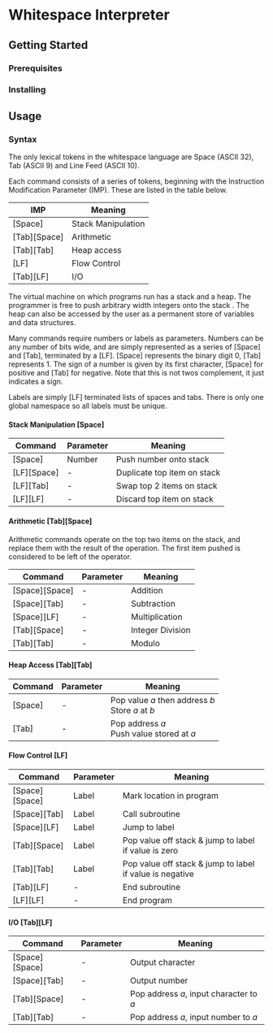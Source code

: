 # Whitespace Interpreter

## Getting Started

### Prerequisites

### Installing

## Usage

### Syntax

The only lexical tokens in	the	whitespace language	are	Space	(ASCII 32),	Tab	(ASCII 9) and Line Feed	(ASCII 10). 

Each command consists of	a	series	of tokens, beginning	with the Instruction	Modification	Parameter (IMP). These are listed	in the	table below.


|IMP         |Meaning           |
|------------|------------------|
|[Space]     |Stack Manipulation|
|[Tab][Space]|Arithmetic        |
|[Tab][Tab]  |Heap access       |
|[LF]        |Flow Control      |
|[Tab][LF]   |I/O               |

The virtual machine on which programs	run	has a stack and a	heap. The	programmer	is free to push arbitrary	width	integers	onto the stack . The heap	can also be accessed by the user as	a	permanent store	of	variables	and data structures.

Many	commands require numbers	or labels as parameters. Numbers	can	be	any number of	bits wide,	and	are simply represented as a	series of	[Space] and [Tab], terminated by	a	[LF]. [Space]	represents	the binary	digit 0,	[Tab]	represents 1. The sign of	a number	is	given by its first character,	[Space]	for positive and [Tab]	for negative. Note	that	this is not twos complement,	it just indicates a sign.

Labels	are simply [LF]	terminated lists	of spaces	and	tabs. There is only one	global namespace	so all labels must be	unique.

#### Stack Manipulation [Space]	

|Command      |Parameter|Meaning                      |
|-------------|---------|-----------------------------|
| [Space]     | Number  | Push number onto stack      |
| [LF][Space] | -       | Duplicate top item on stack |
| [LF][Tab]   | -       | Swap top 2 items on stack   |
| [LF][LF]    | -       | Discard top item on stack   |

#### Arithmetic [Tab][Space]

Arithmetic commands operate	on the	top two items on the stack, and	replace them with the	result of	the	operation. The first item pushed	is considered	to be left of the operator.

| Command        | Parameter | Meaning          |
|----------------|-----------|------------------|
| [Space][Space] | -         | Addition         |
| [Space][Tab]   | -         | Subtraction      |
| [Space][LF]    | -         | Multiplication   |
| [Tab][Space]   | -         | Integer Division |
| [Tab][Tab]     | -         | Modulo           |

#### Heap Access [Tab][Tab]

| Command | Parameter | Meaning                                              |
|---------|-----------|------------------------------------------------------|
| [Space] | -         | Pop value _a_ then address _b_ <br> Store _a_ at _b_ |
| [Tab]   | -         | Pop address _a_ <br> Push value stored at _a_        |

#### Flow Control [LF]

| Command        | Parameter | Meaning                                                  |
|----------------|-----------|----------------------------------------------------------|
| [Space][Space] | Label     | Mark location in program                                 |
| [Space][Tab]   | Label     | Call subroutine                                          |
| [Space][LF]    | Label     | Jump to label                                            |
| [Tab][Space]   | Label     | Pop value off stack & jump to label if value is zero     |
| [Tab][Tab]     | Label     | Pop value off stack & jump to label if value is negative |
| [Tab][LF]      | -         | End subroutine                                           |
| [LF][LF]       | -         | End program                                              |

#### I/O [Tab][LF]

| Command        | Parameter | Meaning                                 |
|----------------|-----------|-----------------------------------------|
| [Space][Space] | -         | Output character                        |
| [Space][Tab]   | -         | Output number                           |
| [Tab][Space]   | -         | Pop address _a_, input character to _a_ |
| [Tab][Tab]     | -         | Pop address _a_, input number to _a_    |